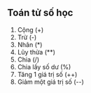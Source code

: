 ## Toán tử số học

1. Cộng (+)
2. Trừ (-)
3. Nhân (\*)
4. Lũy thừa (\*\*)
5. Chia (/)
6. Chia lấy số dư (%)
7. Tăng 1 giá trị số (++)
8. Giảm một giá trị số (--)
